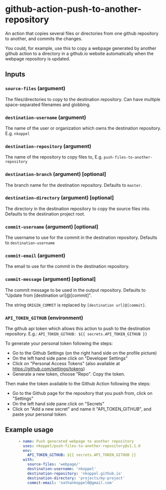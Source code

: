 # github-action-push-to-another-repository

An action that copies several files or directories from one github repository to another, and commits the changes.

You could, for example, use this to copy a webpage generated by another github action to a directory in a github.io website automatically when the webpage repository is updated.

## Inputs
### `source-files` (argument)
The files/directories to copy to the destination repository. Can have multiple space-separated filenames and globbing.

### `destination-username` (argument)
The name of the user or organization which owns the destination repository. E.g. `nkoppel`

### `destination-repository` (argument)
The name of the repository to copy files to, E.g. `push-files-to-another-repository`

### `destination-branch` (argument) [optional]
The branch name for the destination repository. Defaults to `master`.

### `destination-directory` (argument) [optional]
The directory in the destination repository to copy the source files into. Defaults to the destination project root.

### `commit-username` (argument) [optional]
The username to use for the commit in the destination repository. Defaults to `destination-username`

### `commit-email` (argument)
The email to use for the commit in the destination repository.

### `commit-message` (argument) [optional]
The commit message to be used in the output repository. Defaults to "Update from [destination url]@[commit]".

The string `ORIGIN_COMMIT` is replaced by `[destination url]@[commit]`.

### `API_TOKEN_GITHUB` (environment)
The github api token which allows this action to push to the destination repository.
E.g.:
  `API_TOKEN_GITHUB: ${{ secrets.API_TOKEN_GITHUB }}`

To generate your personal token following the steps:
* Go to the Github Settings (on the right hand side on the profile picture)
* On the left hand side pane click on "Developer Settings"
* Click on "Personal Access Tokens" (also available at https://github.com/settings/tokens)
* Generate a new token, choose "Repo". Copy the token.

Then make the token available to the Github Action following the steps:
* Go to the Github page for the repository that you push from, click on "Settings"
* On the left hand side pane click on "Secrets"
* Click on "Add a new secret" and name it "API_TOKEN_GITHUB", and paste your personal token.

## Example usage
```yaml
      - name: Push generated webpage to another repository
        uses: nkoppel/push-files-to-another-repository@v1.1.0
        env:
          API_TOKEN_GITHUB: ${{ secrets.API_TOKEN_GITHUB }}
        with:
          source-files: 'webpage/'
          destination-username: 'nkoppel'
          destination-repository: 'nkoppel.github.io'
          destination-directory: 'projects/my-project'
          commit-email: 'nathankoppel0@gmail.com'
```
